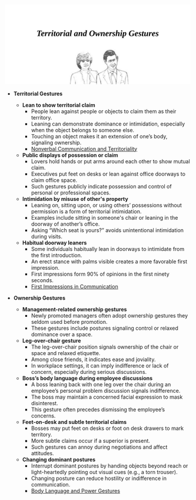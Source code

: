 ![BL-ch12-ownership](BL-ch12-ownership.best.png)

- **Territorial Gestures**
  - **Lean to show territorial claim**
    - People lean against people or objects to claim them as their territory.
    - Leaning can demonstrate dominance or intimidation, especially when the object belongs to someone else.
    - Touching an object makes it an extension of one’s body, signaling ownership.
    - [Nonverbal Communication and Territoriality](https://www.communicationtheory.org/territoriality-in-nonverbal-communication/)
  - **Public displays of possession or claim**
    - Lovers hold hands or put arms around each other to show mutual claim.
    - Executives put feet on desks or lean against office doorways to claim office space.
    - Such gestures publicly indicate possession and control of personal or professional spaces.
  - **Intimidation by misuse of other's property**
    - Leaning on, sitting upon, or using others’ possessions without permission is a form of territorial intimidation.
    - Examples include sitting in someone's chair or leaning in the doorway of another’s office.
    - Asking “Which seat is yours?” avoids unintentional intimidation during visits.
  - **Habitual doorway leaners**
    - Some individuals habitually lean in doorways to intimidate from the first introduction.
    - An erect stance with palms visible creates a more favorable first impression.
    - First impressions form 90% of opinions in the first ninety seconds.
    - [First Impressions in Communication](https://www.psychologytoday.com/us/basics/first-impressions)

- **Ownership Gestures**
  - **Management-related ownership gestures**
    - Newly promoted managers often adopt ownership gestures they seldom used before promotion.
    - These gestures include postures signaling control or relaxed dominance over a space.
  - **Leg-over-chair gesture**
    - The leg-over-chair position signals ownership of the chair or space and relaxed etiquette.
    - Among close friends, it indicates ease and joviality.
    - In workplace settings, it can imply indifference or lack of concern, especially during serious discussions.
  - **Boss’s body language during employee discussions**
    - A boss leaning back with one leg over the chair during an employee’s personal problem discussion signals indifference.
    - The boss may maintain a concerned facial expression to mask disinterest.
    - This gesture often precedes dismissing the employee’s concerns.
  - **Feet-on-desk and subtle territorial claims**
    - Bosses may put feet on desks or foot on desk drawers to mark territory.
    - More subtle claims occur if a superior is present.
    - Such gestures can annoy during negotiations and affect attitudes.
  - **Changing dominant postures**
    - Interrupt dominant postures by handing objects beyond reach or light-heartedly pointing out visual cues (e.g., a torn trouser).
    - Changing posture can reduce hostility or indifference in communication.
    - [Body Language and Power Gestures](https://www.ncbi.nlm.nih.gov/pmc/articles/PMC3689466/)
